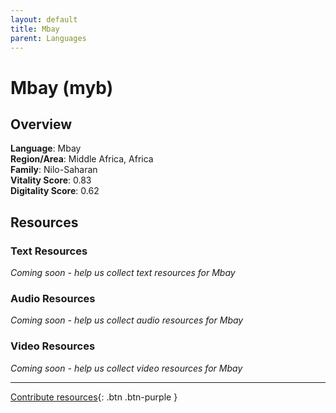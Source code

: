 ```yaml
---
layout: default
title: Mbay
parent: Languages
---
```


# Mbay (myb)

## Overview

**Language**: Mbay  
**Region/Area**: Middle Africa, Africa  
**Family**: Nilo-Saharan  
**Vitality Score**: 0.83  
**Digitality Score**: 0.62  

## Resources

### Text Resources
*Coming soon - help us collect text resources for Mbay*

### Audio Resources
*Coming soon - help us collect audio resources for Mbay*

### Video Resources
*Coming soon - help us collect video resources for Mbay*

---

[Contribute resources](https://fairtrain.github.io/){: .btn .btn-purple }
